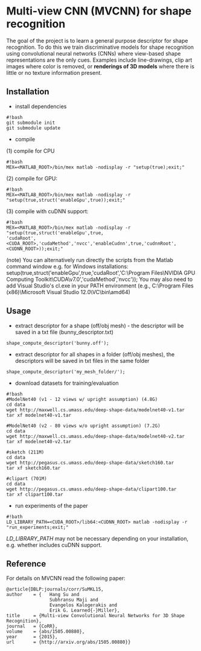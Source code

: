 # Multi-view CNN (MVCNN) for shape recognition

The goal of the project is to learn a general purpose descriptor for shape recognition. To do this we train discriminative models for shape recognition using convolutional neural networks (CNNs) where view-based shape representations are the only cues. Examples include line-drawings, clip art images where color is removed, or **renderings of 3D models** where there is little or no texture information present. 

## Installation

* install dependencies
``` 
#!bash
git submodule init
git submodule update
```

* compile

(1) compile for CPU
``` 
#!bash
MEX=<MATLAB_ROOT>/bin/mex matlab -nodisplay -r "setup(true);exit;"
```
(2) compile for GPU: 
``` 
#!bash
MEX=<MATLAB_ROOT>/bin/mex matlab -nodisplay -r "setup(true,struct('enableGpu',true));exit;"
```
(3) compile with cuDNN support: 
``` 
#!bash
MEX=<MATLAB_ROOT>/bin/mex matlab -nodisplay -r "setup(true,struct('enableGpu',true,
'cudaRoot',<CUDA_ROOT>,'cudaMethod','nvcc','enableCudnn',true,'cudnnRoot',<CUDNN_ROOT>));exit;"
```
(note) You can alternatively run directly the scripts from the Matlab command window e.g. for Windows installations:
setup(true,struct('enableGpu',true,'cudaRoot','C:\Program Files\NVIDIA GPU Computing Toolkit\CUDA\v7.0','cudaMethod','nvcc'));
You may also need to add Visual Studio's cl.exe in your PATH environment (e.g., C:\Program Files (x86)\Microsoft Visual Studio 12.0\VC\bin\amd64)

## Usage

* extract descriptor for a shape (off/obj mesh) - the descriptor will be saved in a txt file (bunny_descriptor.txt)

```
shape_compute_descriptor('bunny.off');
```

* extract descriptor for all shapes in a folder (off/obj meshes),  the descriptors will be saved in txt files in the same folder

```
shape_compute_descriptor('my_mesh_folder/');
```

* download datasets for training/evaluation

```
#!bash
#ModelNet40 (v1 - 12 views w/ upright assumption) (4.8G)
cd data
wget http://maxwell.cs.umass.edu/deep-shape-data/modelnet40-v1.tar
tar xf modelnet40-v1.tar

#ModelNet40 (v2 - 80 views w/o upright assumption) (7.2G)
cd data
wget http://maxwell.cs.umass.edu/deep-shape-data/modelnet40-v2.tar
tar xf modelnet40-v2.tar

#sketch (211M)
cd data
wget http://pegasus.cs.umass.edu/deep-shape-data/sketch160.tar
tar xf sketch160.tar

#clipart (701M)
cd data
wget http://pegasus.cs.umass.edu/deep-shape-data/clipart100.tar
tar xf clipart100.tar
```
* run experiments of the paper
```
#!bath
LD_LIBRARY_PATH=<CUDA_ROOT>/lib64:<CUDNN_ROOT> matlab -nodisplay -r "run_experiments;exit;"
```
*LD_LIBRARY_PATH* may not be necessary depending on your installation, e.g. whether includes cuDNN support. 

## Reference

For details on MVCNN read the following paper:

	@article{DBLP:journals/corr/SuMKL15,
  	author    = {	Hang Su and
               		Subhransu Maji and
               		Evangelos Kalogerakis and
               		Erik G. Learned{-}Miller},
  	title     = {Multi-view Convolutional Neural Networks for 3D Shape Recognition},
  	journal   = {CoRR},
  	volume    = {abs/1505.00880},
  	year      = {2015},
  	url       = {http://arxiv.org/abs/1505.00880}}

